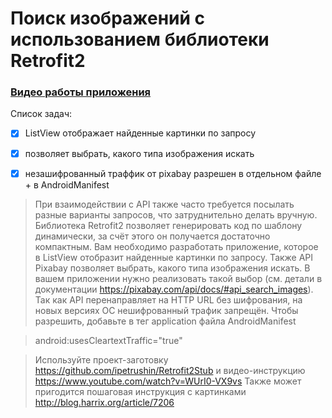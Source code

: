 # Поиск изображений с использованием библиотеки Retrofit2

### [ Видео работы приложения ](https://youtu.be/pVblkmmVHJo)

Список задач:

- [x] ListView отображает найденные картинки по запросу
- [x] позволяет выбрать, какого типа изображения искать
- [x] незашифрованный траффик от pixabay разрешен в отдельном файле + в AndroidManifest


>При взаимодействии с API также часто требуется посылать разные варианты запросов, что затруднительно делать вручную. 
Библиотека Retrofit2 позволяет генерировать код по шаблону динамически, за счёт этого он получается достаточно компактным.
Вам необходимо разработать приложение, которое в ListView отобразит найденные картинки по запросу. 
Также API Pixabay позволяет выбрать, какого типа изображения искать. 
В вашем приложении нужно реализовать такой выбор (см. детали в документации https://pixabay.com/api/docs/#api_search_images). 
Так как API перенаправляет на HTTP URL без шифрования, на новых версиях ОС нешифрованный трафик запрещён. 
Чтобы разрешить, добавьте в тег application файла AndroidManifest

> android:usesCleartextTraffic="true"

>Используйте проект-заготовку https://github.com/ipetrushin/Retrofit2Stub и видео-инструкцию https://www.youtube.com/watch?v=WUrI0-VX9vs
Также может пригодится пошаговая инструкция с картинками http://blog.harrix.org/article/7206

